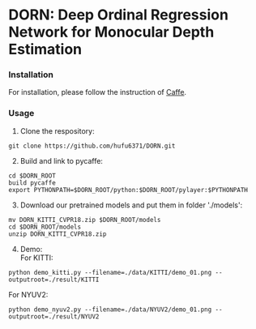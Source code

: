 # DORN: Deep Ordinal Regression Network for Monocular Depth Estimation

### Installation
For installation, please follow the instruction of [Caffe](https://github.com/BVLC/caffe).

### Usage
1. Clone the respository:
```
git clone https://github.com/hufu6371/DORN.git
```
2. Build and link to pycaffe:
```
cd $DORN_ROOT
build pycaffe
export PYTHONPATH=$DORN_ROOT/python:$DORN_ROOT/pylayer:$PYTHONPATH
```
3. Download our pretrained models and put them in folder './models':
```
mv DORN_KITTI_CVPR18.zip $DORN_ROOT/models
cd $DORN_ROOT/models
unzip DORN_KITTI_CVPR18.zip
```
4. Demo:  
For KITTI:
```
python demo_kitti.py --filename=./data/KITTI/demo_01.png --outputroot=./result/KITTI
```
For NYUV2:  
```
python demo_nyuv2.py --filename=./data/NYUV2/demo_01.png --outputroot=./result/NYUV2
```


